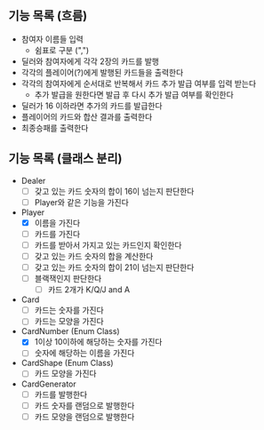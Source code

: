 ## 기능 목록 (흐름)
- 참여자 이름들 입력
  - 쉼표로 구분 (",")
- 딜러와 참여자에게 각각 2장의 카드를 발행
- 각각의 플레이어(?)에게 발행된 카드들을 출력한다
- 각각의 참여자에게 순서대로 반복해서 카드 추가 발급 여부를 입력 받는다
  - 추가 발급을 원한다면 발급 후 다시 추가 발급 여부를 확인한다
- 딜러가 16 이하라면 추가의 카드를 발급한다
- 플레이어의 카드와 합산 결과를 출력한다
- 최종승패를 출력한다  

## 기능 목록 (클래스 분리)
- Dealer
  - [ ] 갖고 있는 카드 숫자의 합이 16이 넘는지 판단한다
  - [ ] Player와 같은 기능을 가진다
- Player 
  - [x] 이름을 가진다
  - [ ] 카드를 가진다
  - [ ] 카드를 받아서 가지고 있는 카드인지 확인한다
  - [ ] 갖고 있는 카드 숫자의 합을 계산한다
  - [ ] 갖고 있는 카드 숫자의 합이 21이 넘는지 판단한다
  - [ ] 블랙잭인지 판단한다
    - [ ] 카드 2개가 K/Q/J and A
- Card
  - [ ] 카드는 숫자를 가진다
  - [ ] 카드는 모양을 가진다
- CardNumber (Enum Class)
  - [x] 1이상 10이하에 해당하는 숫자를 가진다
  - [ ] 숫자에 해당하는 이름을 가진다
- CardShape (Enum Class)
  - [ ] 카드 모양을 가진다
- CardGenerator
  - [ ] 카드를 발행한다
  - [ ] 카드 숫자를 랜덤으로 발행한다
  - [ ] 카드 모양을 랜덤으로 발행한다